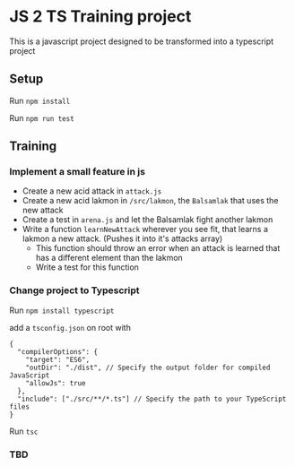 # JS 2 TS Training project

This is a javascript project designed to be transformed into a typescript project

## Setup

Run `npm install`

Run `npm run test`

## Training

### Implement a small feature in js

- Create a new acid attack in `attack.js`
- Create a new acid lakmon in `/src/lakmon`, the `Balsamlak` that uses the new attack
- Create a test in `arena.js` and let the Balsamlak fight another lakmon
- Write a function `learnNewAttack` wherever you see fit, that learns a lakmon a new attack. (Pushes it into it's attacks array)
  - This function should throw an error when an attack is learned that has a different element than the lakmon
  - Write a test for this function

### Change project to Typescript

Run `npm install typescript`

add a `tsconfig.json` on root with 

```
{
  "compilerOptions": {
    "target": "ES6",
    "outDir": "./dist", // Specify the output folder for compiled JavaScript
    "allowJs": true
  },
  "include": ["./src/**/*.ts"] // Specify the path to your TypeScript files
}
```
Run `tsc`


### TBD
